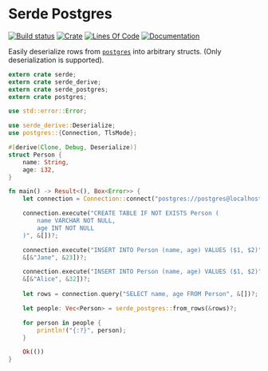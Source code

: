 # Serde Postgres
[![Build status](https://img.shields.io/travis/1aim/serde_postgres.svg?branch=master)](https://travis-ci.org/1aim/serde_postgres)
[![Crate](https://img.shields.io/crates/d/serde_postgres.svg)](https://crates.io/crates/serde_postgres)
[![Lines Of Code](https://tokei.rs/b1/github/1aim/serde_postgres?category=code)](https://github.com/Aaronepower/tokei)
[![Documentation](https://docs.rs/serde_postgres/badge.svg)](https://docs.rs/serde_postgres/)

Easily deserialize rows from [`postgres`](//docs.rs/postgres) into
arbitrary structs. (Only deserialization is supported).

```rust
extern crate serde;
extern crate serde_derive;
extern crate serde_postgres;
extern crate postgres;

use std::error::Error;

use serde_derive::Deserialize;
use postgres::{Connection, TlsMode};

#[derive(Clone, Debug, Deserialize)]
struct Person {
    name: String,
    age: i32,
}

fn main() -> Result<(), Box<Error>> {
    let connection = Connection::connect("postgres://postgres@localhost:5432", TlsMode::None)?;

    connection.execute("CREATE TABLE IF NOT EXISTS Person (
        name VARCHAR NOT NULL,
        age INT NOT NULL
    )", &[])?;

    connection.execute("INSERT INTO Person (name, age) VALUES ($1, $2)",
    &[&"Jane", &23])?;

    connection.execute("INSERT INTO Person (name, age) VALUES ($1, $2)",
    &[&"Alice", &32])?;
    
    let rows = connection.query("SELECT name, age FROM Person", &[])?;

    let people: Vec<Person> = serde_postgres::from_rows(&rows)?;

    for person in people {
        println!("{:?}", person);
    }

    Ok(())
}
```

